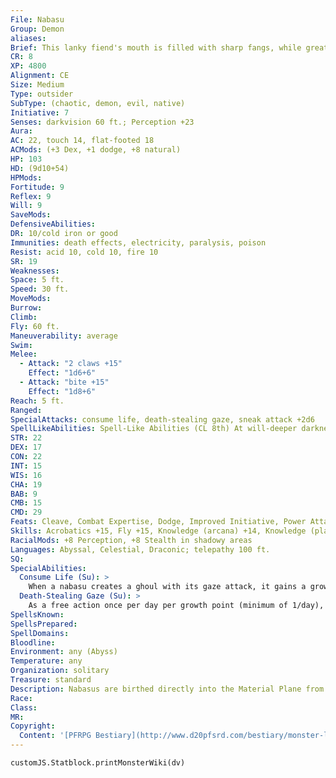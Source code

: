 ```yaml
---
File: Nabasu
Group: Demon
aliases: 
Brief: This lanky fiend's mouth is filled with sharp fangs, while great bat-like wings stretch from its scaly hide.
CR: 8
XP: 4800
Alignment: CE
Size: Medium
Type: outsider
SubType: (chaotic, demon, evil, native)
Initiative: 7
Senses: darkvision 60 ft.; Perception +23
Aura: 
AC: 22, touch 14, flat-footed 18
ACMods: (+3 Dex, +1 dodge, +8 natural)
HP: 103
HD: (9d10+54)
HPMods: 
Fortitude: 9
Reflex: 9
Will: 9
SaveMods: 
DefensiveAbilities: 
DR: 10/cold iron or good
Immunities: death effects, electricity, paralysis, poison
Resist: acid 10, cold 10, fire 10
SR: 19
Weaknesses: 
Space: 5 ft.
Speed: 30 ft.
MoveMods: 
Burrow: 
Climb: 
Fly: 60 ft.
Maneuverability: average
Swim: 
Melee: 
  - Attack: "2 claws +15"
    Effect: "1d6+6"
  - Attack: "bite +15"
    Effect: "1d8+6"
Reach: 5 ft.
Ranged: 
SpecialAttacks: consume life, death-stealing gaze, sneak attack +2d6
SpellLikeAbilities: Spell-Like Abilities (CL 8th) At will-deeper darkness, greater teleport (self plus 50 lbs. of objects only), telekinesis (DC 19) 3/day-enervation, silence (DC 16), vampiric touch 1/day-mass hold person (DC 21), regenerate, summon (level 4, 1 nabasu 30% or 1d4 babaus 30%)
STR: 22
DEX: 17
CON: 22
INT: 15
WIS: 16
CHA: 19
BAB: 9
CMB: 15
CMD: 29
Feats: Cleave, Combat Expertise, Dodge, Improved Initiative, Power Attack
Skills: Acrobatics +15, Fly +15, Knowledge (arcana) +14, Knowledge (planes) +14, Perception +23, Sense Motive +15, Stealth +15 (+23 in shadowy conditions), Survival +15
RacialMods: +8 Perception, +8 Stealth in shadowy areas
Languages: Abyssal, Celestial, Draconic; telepathy 100 ft.
SQ: 
SpecialAbilities:
  Consume Life (Su): >
    When a nabasu creates a ghoul with its gaze attack, it gains a growth point. It gains a bonus equal to its growth point total on attack rolls, CMB rolls, saving throws, caster level checks, and skill checks. Its maximum hit points increase by 10 for each growth point, and its caster level for spell-like abilities increases by 1. For every 2 growth points, its natural armor bonus, SR, and CR increase by 1. Every time it gains a growth point it makes a DC 30 caster level check-success indicates it matures (gaining both the advanced and the giant simple templates) and plane shifts to the Abyss in a burst of smoke. A nabasu can have a maximum of 20 growth points-it automatically matures if it has not done so already when it reaches 20 growth points.
  Death-Stealing Gaze (Su): >
    As a free action once per day per growth point (minimum of 1/day), a nabasu can activate its deathstealing gaze for a full round. All living creatures within 30 feet must succeed on a DC 18 Fortitude save or gain a negative level. A humanoid slain in this manner immediately transforms into a ghoul under the nabasu's control. A nabasu's gaze can only create one ghoul per round-if multiple humans perish from the gaze in a round, the nabasu picks which human becomes a ghoul. The save DC is Charisma-based.
SpellsKnown: 
SpellsPrepared: 
SpellDomains: 
Bloodline: 
Environment: any (Abyss)
Temperature: any
Organization: solitary
Treasure: standard
Description: Nabasus are birthed directly into the Material Plane from the Abyss, where they feed on innocent souls to mature. Only when finally sated can a nabasu return to the Abyss. Rumor holds that even then the nabasu's lifecycle does not change, and that further developments await them as they continue to grow. These vile demons form from the souls of evil gluttons, particularly from cannibals, blood-drinkers, and those who prefer the tang of undead flesh.
Race: 
Class: 
MR: 
Copyright:
  Content: '[PFRPG Bestiary](http://www.d20pfsrd.com/bestiary/monster-listings/outsiders/demon/nabasu)'
---
```

```dataviewjs
customJS.Statblock.printMonsterWiki(dv)
```
